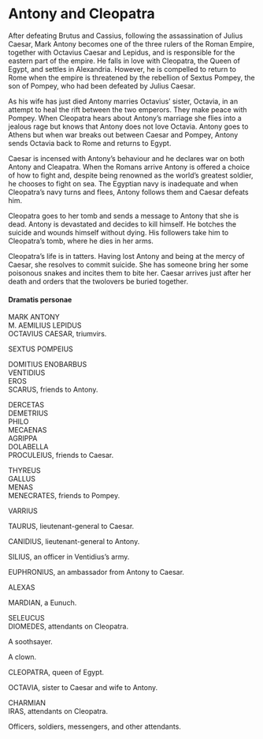 <!-- ======================================================================
--- Search engine
title:          Antony and Cleopatra
keywords:       Antony, Cleopatra, tragedy
description:    Antony and Cleopatra by William Shakespeare.
--- Menu system
order:          10
text:           Antony and Cleopatra
hidden:         false
umbel:          false
--- Page properties
id:             
document:       
layout:         layout-2-left
$-left:         play-list
searchable:     true
======================================================================= -->

# Antony and Cleopatra

After defeating Brutus and Cassius, following the assassination of Julius Caesar,
Mark Antony becomes one of the three rulers of the Roman Empire, together with
Octavius Caesar and Lepidus, and is responsible for the eastern part of the
empire. He falls in love with Cleopatra, the Queen of Egypt, and settles in
Alexandria. However, he is compelled to return to Rome when the empire is
threatened by the rebellion of Sextus Pompey, the son of Pompey, who had been
defeated by Julius Caesar.

As his wife has just died Antony marries Octavius’ sister, Octavia, in an attempt
to heal the rift between the two emperors. They make peace with Pompey. When
Cleopatra hears about Antony’s marriage she flies into a jealous rage but knows
that Antony does not love Octavia. Antony goes to Athens but when war breaks out
between Caesar and Pompey, Antony sends Octavia back to Rome and returns to Egypt.

Caesar is incensed with Antony’s behaviour and he declares war on both Antony
and Cleapatra. When the Romans arrive Antony is offered a choice of how to fight
and, despite being renowned as the world’s greatest soldier, he chooses to fight
on sea. The Egyptian navy is inadequate and when Cleopatra’s navy turns and flees,
Antony follows them and Caesar defeats him.

Cleopatra goes to her tomb and sends a message to Antony that she is dead.
Antony is devastated and decides to kill himself. He botches the suicide and
wounds himself without dying. His followers take him to Cleopatra’s tomb, where
he dies in her arms.

Cleopatra’s life is in tatters. Having lost Antony and being at the mercy of
Caesar, she resolves to commit suicide. She has someone bring her some poisonous
snakes and incites them to bite her. Caesar arrives just after her death and
orders that the twolovers be buried together.

#### Dramatis personae

MARK ANTONY  
M. AEMILIUS LEPIDUS  
OCTAVIUS CAESAR, triumvirs.

SEXTUS POMPEIUS

DOMITIUS ENOBARBUS  
VENTIDIUS  
EROS  
SCARUS, friends to Antony.

DERCETAS  
DEMETRIUS  
PHILO  
MECAENAS  
AGRIPPA  
DOLABELLA  
PROCULEIUS, friends to Caesar.

THYREUS  
GALLUS  
MENAS  
MENECRATES, friends to Pompey.

VARRIUS

TAURUS, lieutenant-general to Caesar.

CANIDIUS, lieutenant-general to Antony.

SILIUS, an officer in Ventidius’s army.

EUPHRONIUS, an ambassador from Antony to Caesar.

ALEXAS

MARDIAN, a Eunuch.

SELEUCUS  
DIOMEDES, attendants on Cleopatra.

A soothsayer.

A clown.

CLEOPATRA, queen of Egypt.

OCTAVIA, sister to Caesar and wife to Antony.

CHARMIAN  
IRAS, attendants on Cleopatra.

Officers, soldiers, messengers, and other attendants.
